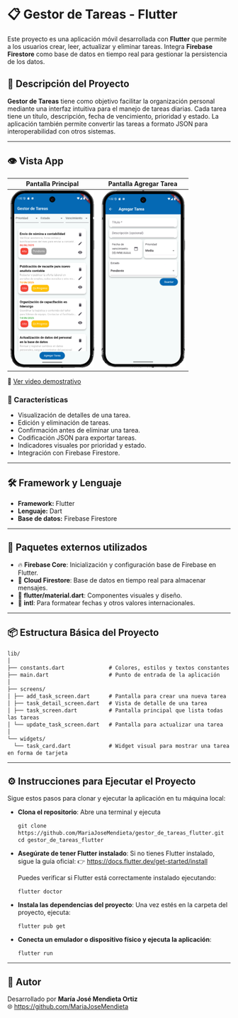 # 📋 Gestor de Tareas - Flutter

Este proyecto es una aplicación móvil desarrollada con **Flutter** que permite a los usuarios crear, leer, actualizar y eliminar tareas. Integra **Firebase Firestore** como base de datos en tiempo real para gestionar la persistencia de los datos.

## 🚀 Descripción del Proyecto

**Gestor de Tareas** tiene como objetivo facilitar la organización personal mediante una interfaz intuitiva para el manejo de tareas diarias. Cada tarea tiene un título, descripción, fecha de vencimiento, prioridad y estado. La aplicación también permite convertir las tareas a formato JSON para interoperabilidad con otros sistemas.

---
## 👁 Vista App

| Pantalla Principal | Pantalla Agregar Tarea |
|--------------------|------------------------|
| <img src="task_screen.png" height="400"> | <img src="add_task_screen.png" height="400"> |

🔗 [Ver video demostrativo](https://youtube.com/shorts/PhVVbzG62Oc?feature=share)

### 🎯 Características

- Visualización de detalles de una tarea.
- Edición y eliminación de tareas.
- Confirmación antes de eliminar una tarea.
- Codificación JSON para exportar tareas.
- Indicadores visuales por prioridad y estado.
- Integración con Firebase Firestore.

---

## 🛠️ Framework y Lenguaje

- **Framework:** Flutter
- **Lenguaje:** Dart
- **Base de datos:** Firebase Firestore

---

## 🧰 Paquetes externos utilizados

- 🔥 **Firebase Core**: Inicialización y configuración base de Firebase en Flutter.
- 💾 **Cloud Firestore**: Base de datos en tiempo real para almacenar mensajes.
- 🎨 **flutter/material.dart**: Componentes visuales y diseño.
- 📅 **intl**: Para formatear fechas y otros valores internacionales.

---

## 📦 Estructura Básica del Proyecto

```
lib/
│
├── constants.dart              # Colores, estilos y textos constantes
├── main.dart                   # Punto de entrada de la aplicación
│
├── screens/
│ ├── add_task_screen.dart      # Pantalla para crear una nueva tarea
│ ├── task_detail_screen.dart   # Vista de detalle de una tarea
│ ├── task_screen.dart          # Pantalla principal que lista todas las tareas
│ └── update_task_screen.dart   # Pantalla para actualizar una tarea
│
└── widgets/
  └── task_card.dart            # Widget visual para mostrar una tarea en forma de tarjeta
```
---

## ⚙️ Instrucciones para Ejecutar el Proyecto

Sigue estos pasos para clonar y ejecutar la aplicación en tu máquina local:

- **Clona el repositorio**: Abre una terminal y ejecuta
   ```
   git clone https://github.com/MariaJoseMendieta/gestor_de_tareas_flutter.git
   cd gestor_de_tareas_flutter
   ```
  
- **Asegúrate de tener Flutter instalado**:
  Si no tienes Flutter instalado, sigue la guía oficial:
  👉 https://docs.flutter.dev/get-started/install

  Puedes verificar si Flutter está correctamente instalado ejecutando:
    ```
    flutter doctor
    ```

- **Instala las dependencias del proyecto**: Una vez estés en la carpeta del proyecto, ejecuta:
    ```
    flutter pub get
    ```
  
- **Conecta un emulador o dispositivo físico y ejecuta la aplicación**:
    ```
    flutter run
    ```

---

## 👤 Autor

Desarrollado por **María José Mendieta Ortiz**   
🌐 https://github.com/MariaJoseMendieta

